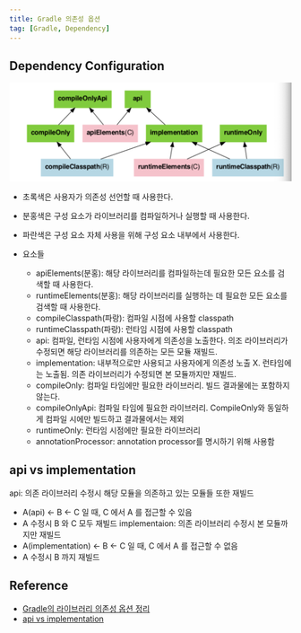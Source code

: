 ```yaml
---
title: Gradle 의존성 옵션
tag: [Gradle, Dependency]
---
```

## Dependency Configuration
![Dependency-Configuration.png](img/Dependency-Configuration.png)
- 초록색은 사용자가 의존성 선언할 때 사용한다.
- 분홍색은 구성 요소가 라이브러리를 컴파일하거나 실행할 때 사용한다.
- 파란색은 구성 요소 자체 사용을 위해 구성 요소 내부에서 사용한다.

- 요소들
  - apiElements(분홍): 해당 라이브러리를 컴파일하는데 필요한 모든 요소를 검색할 때 사용한다.
  - runtimeElements(분홍): 해당 라이브러리를 실행하는 데 필요한 모든 요소를 검색할 때 사용한다.
  - compileClasspath(파랑): 컴파일 시점에 사용할 classpath
  - runtimeClasspath(파랑): 런타임 시점에 사용할 classpath
  - api: 컴파일, 런타임 시점에 사용자에게 의존성을 노출한다. 의조 라이브러리가 수정되면 해당 라이브러리를 의존하는 모든 모듈 재빌드.
  - implementation: 내부적으로만 사용되고 사용자에게 의존성 노출 X. 런타임에는 노출됨. 의존 라이브러리가 수정되면 본 모듈까지만 재빌드.
  - compileOnly: 컴파일 타임에만 필요한 라이브러리. 빌드 결과물에는 포함하지 않는다.
  - compileOnlyApi: 컴파일 타임에 필요한 라이브러리. CompileOnly와 동일하게 컴파일 시에만 빌드하고 결과물에서는 제외
  - runtimeOnly: 런타임 시점에만 필요한 라이브러리
  - annotationProcessor: annotation processor를 명시하기 위해 사용함

## api vs implementation
api: 의존 라이브러리 수정시 해당 모듈을 의존하고 있는 모듈들 또한 재빌드
- A(api) \<- B \<- C 일 때, C 에서 A 를 접근할 수 있음
- A 수정시 B 와 C 모두 재빌드
implementaion: 의존 라이브러리 수정시 본 모듈까지만 재빌드
- A(implementation) \<- B \<- C 일 때, C 에서 A 를 접근할 수 없음
- A 수정시 B 까지 재빌드

## Reference
- [Gradle의 라이브러리 의존성 옵션 정리](https://twinparadox.tistory.com/630)
- [api vs implementation](https://jongmin92.github.io/2019/05/09/Gradle/gradle-api-vs-implementation/)